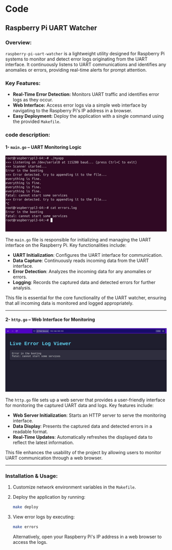 # Code

## Raspberry Pi UART Watcher

### Overview:

`raspberry-pi-uart-watcher` is a lightweight utility designed for Raspberry Pi systems to monitor and detect error logs
originating from the UART interface. It continuously listens to UART communications and identifies any anomalies or
errors, providing real-time alerts for prompt attention.

### Key Features:

* **Real-Time Error Detection:** Monitors UART traffic and identifies error logs as they occur.
* **Web Interface:** Access error logs via a simple web interface by navigating to the Raspberry Pi's IP address in a
  browser.
* **Easy Deployment:** Deploy the application with a single command using the provided `Makefile`.

### code description:

#### 1- `main.go` – UART Monitoring Logic

![img_1.png](img_1.png)

The `main.go` file is responsible for initializing and managing the UART interface on the Raspberry Pi. Key
functionalities include:

* **UART Initialization**: Configures the UART interface for communication.
* **Data Capture**: Continuously reads incoming data from the UART interface.
* **Error Detection**: Analyzes the incoming data for any anomalies or errors.
* **Logging**: Records the captured data and detected errors for further analysis.

This file is essential for the core functionality of the UART watcher, ensuring that all incoming data is monitored and
logged appropriately.

---

#### 2- `http.go` – Web Interface for Monitoring

![img.png](img.png)

The `http.go` file sets up a web server that provides a user-friendly interface for monitoring the captured UART data
and logs. Key features include:

* **Web Server Initialization**: Starts an HTTP server to serve the monitoring interface.
* **Data Display**: Presents the captured data and detected errors in a readable format.
* **Real-Time Updates**: Automatically refreshes the displayed data to reflect the latest information.

This file enhances the usability of the project by allowing users to monitor UART communication through a web browser.

---

### Installation & Usage:

1. Customize network environment variables in the `Makefile`.

2. Deploy the application by running:

   ```bash
   make deploy
   ```

3. View error logs by executing:

   ```bash
   make errors
   ```

   Alternatively, open your Raspberry Pi's IP address in a web browser to access the logs.

